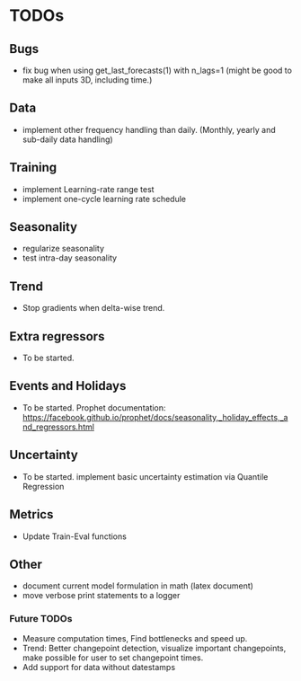 # TODOs

## Bugs
* fix bug when using get_last_forecasts(1) with n_lags=1 (might be good to make all inputs 3D, including time.)

## Data
* implement other frequency handling than daily. (Monthly, yearly and sub-daily data handling)

## Training
* implement Learning-rate range test 
* implement one-cycle learning rate schedule

## Seasonality
* regularize seasonality
* test intra-day seasonality

## Trend
* Stop gradients when delta-wise trend.

## Extra regressors
* To be started.

## Events and Holidays
* To be started. Prophet documentation: 
https://facebook.github.io/prophet/docs/seasonality,_holiday_effects,_and_regressors.html

## Uncertainty
* To be started. implement basic uncertainty estimation via Quantile Regression

## Metrics
* Update Train-Eval functions

## Other
* document current model formulation in math (latex document)
* move verbose print statements to a logger

### Future TODOs
* Measure computation times, Find bottlenecks and speed up.
* Trend: Better changepoint detection, visualize important changepoints, make possible for user to set changepoint times.
* Add support for data without datestamps
